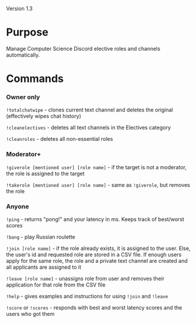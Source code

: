 Version 1.3
# Purpose
Manage Computer Science Discord elective roles and channels automatically.

# Commands
### Owner only
`!totalchatwipe` - clones current text channel and deletes the original (effectively wipes chat history)

`!cleanelectives` - deletes all text channels in the Electives category  

`!cleanroles` - deletes all non-essential roles  

### Moderator+
`!giverole [mentioned user] [role name]` - if the target is not a moderator, the role is assigned to the target  

`!takerole [mentioned user] [role name]` - same as `!giverole`, but removes the role  

### Anyone
`!ping` - returns "pong!" and your latency in ms. Keeps track of best/worst scores

`!bang` - play Russian roulette

`!join [role name]` - if the role already exists, it is assigned to the user. Else, the user's id and requested role are stored in a CSV file. If enough users apply for the same role, the role and a private text channel are created and all applicants are assigned to it

`!leave [role name]` - unassigns role from user and removes their application for that role from the CSV file

`!help` - gives examples and instructions for using `!join` and `!leave`

`!score` or `!scores` - responds with best and worst latency scores and the users who got them
